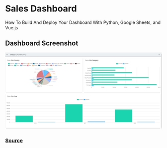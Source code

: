 # Sales Dashboard
How To Build And Deploy Your Dashboard With Python, Google Sheets, and Vue.js
## Dashboard Screenshot
![Screenshot](./screenshots/dashboard.JPG?raw=true "Sales Dashboard")

### [Source](https://towardsdatascience.com/how-to-build-and-deploy-your-dashboard-with-python-google-sheet-and-vue-js-c34140c1afc8)
